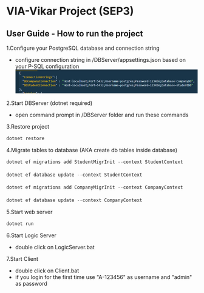 # VIA-Vikar Project (SEP3)

## User Guide - How to run the project

1.Configure your PostgreSQL database and connection string
  - configure connection string in /DBServer/appsettings.json based on your P-SQL configuration
  ![connectionString](https://github.com/TheScriptan/SEP3/blob/master/Other/connectionString.png)
  
2.Start DBServer (dotnet required)
  - open command prompt in /DBServer folder and run these commands
  
3.Restore project
  ```powershell
  dotnet restore
  ```
  
4.Migrate tables to database (AKA create db tables inside database) 
  ```powershell
  dotnet ef migrations add StudentMigrInit --context StudentContext
  
  dotnet ef database update --context StudentContext
  
  dotnet ef migrations add CompanyMigrInit --context CompanyContext
  
  dotnet ef database update --context CompanyContext
  ```
  
5.Start web server
  ```powershell
  dotnet run
  ```
  
6.Start Logic Server
  - double click on LogicServer.bat
  
7.Start Client
  - double click on Client.bat
  - if you login for the first time use "A-123456" as username and "admin" as password
